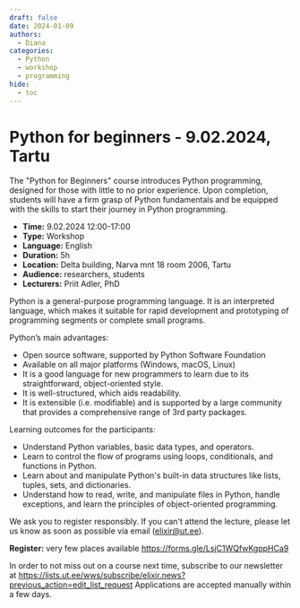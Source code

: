 ```yaml
---
draft: false
date: 2024-01-09
authors:
  - Diana
categories:
  - Python
  - workshop
  - programming
hide:
  - toc
---
```


# Python for beginners - 9.02.2024, Tartu

The "Python for Beginners" course introduces Python programming, designed for those with little to no prior experience. Upon completion, students will have a firm grasp of Python fundamentals and be equipped with the skills to start their journey in Python programming.

<!-- more -->

* __Time:__ 9.02.2024 12:00-17:00
* __Type:__ Workshop
* __Language:__ English
* __Duration:__ 5h
* __Location:__ Delta building, Narva mnt 18 room 2006, Tartu
* __Audience:__ researchers, students
* __Lecturers:__ Priit Adler, PhD

Python is a general-purpose programming language. It is an interpreted language, which makes it suitable for rapid development and prototyping of programming segments or complete small programs.

Python’s main advantages:

* Open source software, supported by Python Software Foundation
* Available on all major platforms (Windows, macOS, Linux)
* It is a good language for new programmers to learn due to its straightforward, object-oriented style.
* It is well-structured, which aids readability.
* It is extensible (i.e. modifiable) and is supported by a large community that provides a comprehensive range of 3rd party packages.

Learning outcomes for the participants:

* Understand Python variables, basic data types, and operators.
* Learn to control the flow of programs using loops, conditionals, and functions in Python.
* Learn about and manipulate Python's built-in data structures like lists, tuples, sets, and dictionaries.
* Understand how to read, write, and manipulate files in Python, handle exceptions, and learn the principles of object-oriented programming.

We ask you to register responsibly. If you can't attend the lecture, please let us know as soon as possible via email (elixir@ut.ee).

__Register:__  very few places available https://forms.gle/LsjC1WQfwKgppHCa9 

In order to not miss out on a course next time, subscribe to our newsletter at  https://lists.ut.ee/wws/subscribe/elixir.news?previous_action=edit_list_request
Applications are accepted manually within a few days. 
